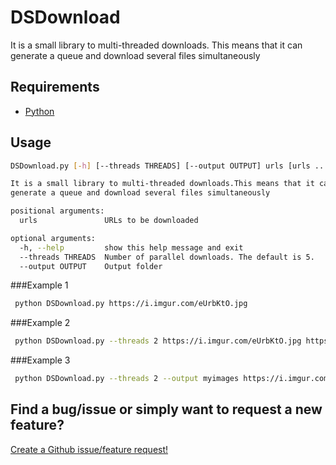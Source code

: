 # DSDownload
It is a small library to multi-threaded downloads. This means that it can generate a queue and download several files simultaneously

## Requirements

* [Python](https://www.python.org)

## Usage

```bash
DSDownload.py [-h] [--threads THREADS] [--output OUTPUT] urls [urls ...]

It is a small library to multi-threaded downloads.This means that it can
generate a queue and download several files simultaneously

positional arguments:
  urls               URLs to be downloaded

optional arguments:
  -h, --help         show this help message and exit
  --threads THREADS  Number of parallel downloads. The default is 5.
  --output OUTPUT    Output folder
```

###Example 1
```bash
 python DSDownload.py https://i.imgur.com/eUrbKtO.jpg
```
###Example 2
```bash
 python DSDownload.py --threads 2 https://i.imgur.com/eUrbKtO.jpg https://i.imgur.com/9am20SK.jpg https://i.imgur.com/KR06C.jpg
```
###Example 3
```bash
 python DSDownload.py --threads 2 --output myimages https://i.imgur.com/eUrbKtO.jpg https://i.imgur.com/9am20SK.jpg https://i.imgur.com/KR06C.jpg
```

## Find a bug/issue or simply want to request a new feature?

[Create a Github issue/feature request!](https://github.com/DiSiqueira/DSDownload/issues/new)